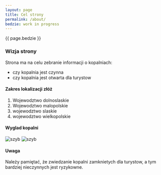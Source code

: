 ```yaml
---
layout: page
title: Cel strony
permalink: /about/
bedzie: work in progress
---
```


{{ page.bedzie }}
### Wizja strony

Strona ma na celu zebranie informacji o kopalniach:
- czy kopalnia jest czynna
- czy kopalnia jest otwarta dla turystow

#### Zakres lokalizacji złóż

1. Wojewodztwo dolnoslaskie
2. Wojewodztwo malopolskie
3. wojewodztwo slaskie
4. wojewodztwo wielkopolskie

#### Wyglad kopalni
![szyb](http://metea.nazwa.pl/ckp3/images/stories/kwk/Knurow.jpg)
![szyb](http://r-scale-af.dcs.redcdn.pl/scale/o2/tvn/web-content/m/p1/i/4476b929e30dd0c4e8bdbcc82c6ba23a/19c832e0-8330-11e2-9761-0025b511229e.jpg?type=1&srcmode=0&srcx=1/1&srcy=1/1&srcw=1/1&srch=1/1&dstw=640&dsth=360&quality=80)

#### Uwaga
Należy pamiętać, że zwiedzanie kopalni zamknietych dla turystow, a tym bardziej nieczynnych jest ryzykowne.
